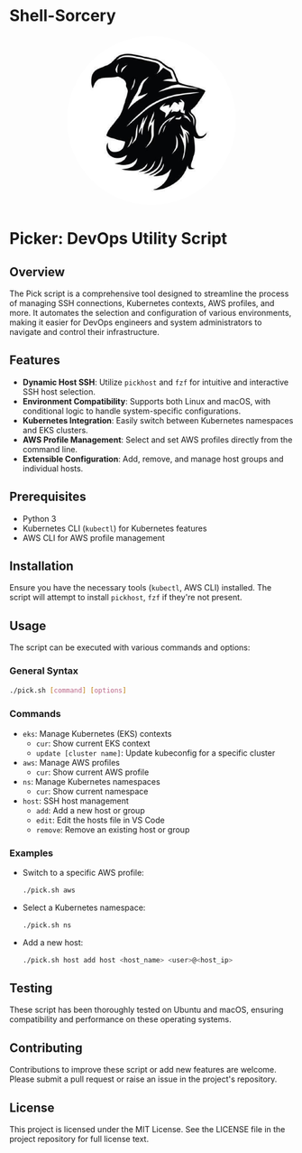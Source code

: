 # Shell-Sorcery

<div align="center">
    <img src="../wizard.png" alt="Profile Image" style="border-radius: 50%; width: 300px; height: 300px; object-fit: cover;">
</div>

# Picker: DevOps Utility Script

## Overview

The Pick script is a comprehensive tool designed to streamline the process of managing SSH connections, Kubernetes contexts, AWS profiles, and more. It automates the selection and configuration of various environments, making it easier for DevOps engineers and system administrators to navigate and control their infrastructure.

## Features

* **Dynamic Host SSH**: Utilize `pickhost` and `fzf` for intuitive and interactive SSH host selection.
* **Environment Compatibility**: Supports both Linux and macOS, with conditional logic to handle system-specific configurations.
* **Kubernetes Integration**: Easily switch between Kubernetes namespaces and EKS clusters.
* **AWS Profile Management**: Select and set AWS profiles directly from the command line.
* **Extensible Configuration**: Add, remove, and manage host groups and individual hosts.

## Prerequisites

* Python 3 
* Kubernetes CLI (`kubectl`) for Kubernetes features
* AWS CLI for AWS profile management

## Installation

Ensure you have the necessary tools (`kubectl`, AWS CLI) installed. The script will attempt to install `pickhost`, `fzf` if they're not present.

## Usage

The script can be executed with various commands and options:

### General Syntax

```bash
./pick.sh [command] [options]
```

### Commands

* `eks`: Manage Kubernetes (EKS) contexts
    * `cur`: Show current EKS context
    * `update [cluster name]`: Update kubeconfig for a specific cluster
* `aws`: Manage AWS profiles
    * `cur`: Show current AWS profile
* `ns`: Manage Kubernetes namespaces
    * `cur`: Show current namespace
* `host`: SSH host management
    * `add`: Add a new host or group
    * `edit`: Edit the hosts file in VS Code
    * `remove`: Remove an existing host or group

### Examples

* Switch to a specific AWS profile:
    
    ```bash
    ./pick.sh aws
    ```
    
* Select a Kubernetes namespace:
    
    ```bash
    ./pick.sh ns
    ```
    
* Add a new host:
    
    ```bash
    ./pick.sh host add host <host_name> <user>@<host_ip>
    ```

## Testing

These script has been thoroughly tested on Ubuntu and macOS, ensuring compatibility and performance on these operating systems.

## Contributing

Contributions to improve these script or add new features are welcome. Please submit a pull request or raise an issue in the project's repository.

## License

This project is licensed under the MIT License. See the LICENSE file in the project repository for full license text.